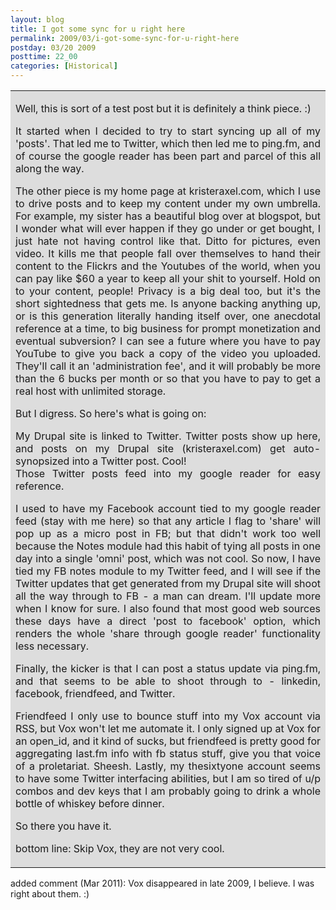 ```yaml
---
layout: blog
title: I got some sync for u right here
permalink: 2009/03/i-got-some-sync-for-u-right-here
postday: 03/20 2009
posttime: 22_00
categories: [Historical]
---
```


<table cellpadding="5">
<tr style="background-color:#ddd;">
<td align='justify'>
<p>Well, this is sort of a test post but it is definitely a think piece. :)</p>
<p>It started when I decided to try to start syncing up all of my 'posts'. That led me to Twitter, which then led me to ping.fm, and of course the google reader has been part and parcel of this all along the way.</p>
<p>The other piece is my home page at kristeraxel.com, which I use to drive posts and to keep my content under my own umbrella. For example, my sister has a beautiful blog over at blogspot, but I wonder what will ever happen if they go under or get bought, I just hate not having control like that. Ditto for pictures, even video. It kills me that people fall over themselves to hand their content to the Flickrs and the Youtubes of the world, when you can pay like $60 a year to keep all your shit to yourself. Hold on to your content, people! Privacy is a big deal too, but it's the short sightedness that gets me. Is anyone backing anything up, or is this generation literally handing itself over, one anecdotal reference at a time, to big business for prompt monetization and eventual subversion? I can see a future where you have to pay YouTube to give you back a copy of the video you uploaded. They'll call it an 'administration fee', and it will probably be more than the 6 bucks per month or so that you have to pay to get a real host with unlimited storage.</p>
<p>But I digress. So here's what is going on:</p>
<p>My Drupal site is linked to Twitter. Twitter posts show up here, and posts on my Drupal site (kristeraxel.com) get auto-synopsized into a Twitter post. Cool!<br />
Those Twitter posts feed into my google reader for easy reference.</p>
<p>I used to have my Facebook account tied to my google reader feed (stay with me here) so that any article I flag to 'share' will pop up as a micro post in FB; but that didn't work too well because the Notes module had this habit of tying all posts in one day into a single 'omni' post, which was not cool. So now, I have tied my FB notes module to my Twitter feed, and I will see if the Twitter updates that get generated from my Drupal site will shoot all the way through to FB - a man can dream. I'll update more when I know for sure. I also found that most good web sources these days have a direct 'post to facebook' option, which renders the whole 'share through google reader' functionality less necessary.</p>
<p>Finally, the kicker is that I can post a status update via ping.fm, and that seems to be able to shoot through to - linkedin, facebook, friendfeed, and Twitter.</p>
<p>Friendfeed I only use to bounce stuff into my Vox account via RSS, but Vox won't let me automate it. I only signed up at Vox for an open_id, and it kind of sucks, but friendfeed is pretty good for aggregating last.fm info with fb status stuff, give you that voice of a proletariat. Sheesh. Lastly, my thesixtyone account seems to have some Twitter interfacing abilities, but I am so tired of u/p combos and dev keys that I am probably going to drink a whole bottle of whiskey before dinner.</p>
<p>So there you have it. </p>
<p>bottom line: Skip Vox, they are not very cool.</p>
</td>
</tr>
</table>

added comment (Mar 2011): Vox disappeared in late 2009, I believe. I was right about them. :)
